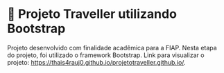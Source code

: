 # :pushpin: Projeto Traveller utilizando Bootstrap

Projeto desenvolvido com finalidade acadêmica para a FIAP. 
Nesta etapa do projeto, foi utilizado o framework Bootstrap.
Link para visualizar o projeto: https://thais4rauj0.github.io/projetotraveller.github.io/.
